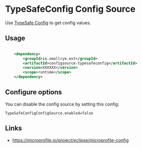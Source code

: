 # TypeSafeConfig Config Source

Use [TypeSafe Config](https://github.com/lightbend/config) to get config values.

## Usage

```xml

    <dependency>
        <groupId>io.smallrye.ext</groupId>
        <artifactId>configsource-typesafeconfig</artifactId>
        <version>XXXXXX</version>
        <scope>runtime</scope>
    </dependency>

```

## Configure options

You can disable the config source by setting this config:
    
    TypeSafeConfigConfigSource.enabled=false  

## Links
* https://microprofile.io/project/eclipse/microprofile-config
